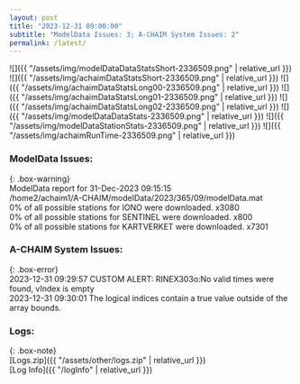 ```yaml
---
layout: post
title: "2023-12-31 09:00:00"
subtitle: "ModelData Issues: 3; A-CHAIM System Issues: 2"
permalink: /latest/
---
```


![]({{ "/assets/img/modelDataDataStatsShort-2336509.png" | relative_url }})
![]({{ "/assets/img/achaimDataStatsShort-2336509.png" | relative_url }})
![]({{ "/assets/img/achaimDataStatsLong00-2336509.png" | relative_url }})
![]({{ "/assets/img/achaimDataStatsLong01-2336509.png" | relative_url }})
![]({{ "/assets/img/achaimDataStatsLong02-2336509.png" | relative_url }})
![]({{ "/assets/img/modelDataDataStats-2336509.png" | relative_url }})
![]({{ "/assets/img/modelDataStationStats-2336509.png" | relative_url }})
![]({{ "/assets/img/achaimRunTime-2336509.png" | relative_url }})


### ModelData Issues:  
  
{: .box-warning}  
 ModelData report for 31-Dec-2023 09:15:15   
 /home2/achaim1/A-CHAIM/modelData/2023/365/09/modelData.mat   
 0% of all possible stations for IONO were downloaded. x3080   
 0% of all possible stations for SENTINEL were downloaded. x800   
 0% of all possible stations for KARTVERKET were downloaded. x7301   
  
### A-CHAIM System Issues:  
  
{: .box-error}  
2023-12-31 09:29:57 CUSTOM ALERT: RINEX303o:No valid times were found, vIndex is empty  
2023-12-31 09:30:01 The logical indices contain a true value outside of the array bounds.  

### Logs:  
  
{: .box-note}  
[Logs.zip]({{ "/assets/other/logs.zip" | relative_url }})  
[Log Info]({{ "/logInfo" | relative_url }})  
